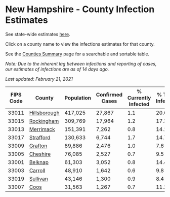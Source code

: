 # New Hampshire - County Infection Estimates

See state-wide estimates [here](/infections/us-nh).

Click on a county name to view the infections estimates for that county.

See the [Counties Summary](/infections/summary-counties) page for a searchable and sortable table.

*Note: Due to the inherent lag between infections and reporting of cases, our estimates of infections are as of 14 days ago.*

*Last updated: February 21, 2021*

|   FIPS Code |                       County |   Population |   Confirmed Cases |   % Currently Infected |   % Total Infected |
|-------------|------------------------------|--------------|-------------------|------------------------|--------------------|
|       33011 | [Hillsborough](hillsborough) |      417,025 |            27,867 |                    1.1 |               20.0 |
|       33015 |     [Rockingham](rockingham) |      309,769 |            17,964 |                    1.2 |               17.3 |
|       33013 |       [Merrimack](merrimack) |      151,391 |             7,262 |                    0.8 |               14.1 |
|       33017 |       [Strafford](strafford) |      130,633 |             6,744 |                    1.7 |               14.7 |
|       33009 |           [Grafton](grafton) |       89,886 |             2,476 |                    1.0 |                7.6 |
|       33005 |         [Cheshire](cheshire) |       76,085 |             2,527 |                    0.7 |                9.5 |
|       33001 |           [Belknap](belknap) |       61,303 |             3,052 |                    0.8 |               14.4 |
|       33003 |           [Carroll](carroll) |       48,910 |             1,642 |                    0.6 |                9.8 |
|       33019 |         [Sullivan](sullivan) |       43,146 |             1,300 |                    0.9 |                8.4 |
|       33007 |                 [Coos](coos) |       31,563 |             1,267 |                    0.7 |               11.2 |